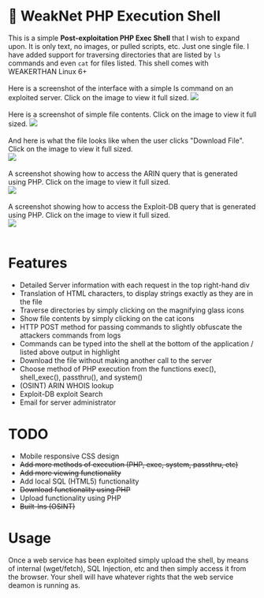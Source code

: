 # &#128026; WeakNet PHP Execution Shell
This is a simple <b>Post-exploitation PHP Exec Shell</b> that I wish to expand upon. It is only text, no images, or pulled scripts, etc. Just one single file. I have added support for traversing directories that are listed by <code>ls</code> commands and even <code>cat</code> for files listed. This shell comes with WEAKERTHAN Linux 6+<br />
<br />
Here is a screenshot of the interface with a simple ls command on an exploited server. Click on the image to view it full sized.
<img src="https://weaknetlabs.com/images/wpes_10.PNG"/> <br /><br />
Here is a screenshot of simple file contents. Click on the image to view it full sized.
<img src="http://weaknetlabs.com/images/wpes_8_new.PNG"/> <br /><br />
And here is what the file looks like when the user clicks "Download File". Click on the image to view it full sized.<br />
<img src="http://weaknetlabs.com/images/wpes_9.PNG"/> <br /><br />
A screenshot showing how to access the ARIN query that is generated using PHP. Click on the image to view it full sized.<br />
<img src="http://weaknetlabs.com/images/wpes_7_new.png"/> <br /><br />
A screenshot showing how to access the Exploit-DB query that is generated using PHP. Click on the image to view it full sized.<br />
<img src="http://weaknetlabs.com/images/wpes_6_new.png"/> <br /><br />


# Features

<ul>
  <li>Detailed Server information with each request in the top right-hand div</li>
  <li>Translation of HTML characters, to display strings exactly as they are in the file</li>
  <li>Traverse directories by simply clicking on the magnifying glass icons</li>
  <li>Show file contents by simply clicking on the cat icons</li>
  <li>HTTP POST method for passing commands to slightly obfuscate the attackers commands from logs</li>
  <li>Commands can be typed into the shell at the bottom of the application / listed above output in highlight</li>
  <li>Download the file without making another call to the server</li>
  <li>Choose method of PHP execution from the functions exec(), shell_exec(), passthru(), and system()</li>
  <li>(OSINT) ARIN WHOIS lookup</li>
  <li>Exploit-DB exploit Search</li>
  <li>Email for server administrator</li>
</ul>

# TODO
<ul>
  <li>Mobile responsive CSS design</li>
  <li><strike>Add more methods of execution (PHP, exec, system, passthru, etc)</strike></li>
  <li><strike>Add more viewing functionality</strike></li>
  <li>Add local SQL (HTML5) functionality</li>
  <li><strike>Download functionality using PHP</strike></li>
  <li>Upload functionality using PHP</li>
  <li><strike>Built-Ins (OSINT)</strike></li>
</ul>

# Usage
Once a web service has been exploited simply upload the shell, by means of internal (wget/fetch), SQL Injection, etc and then simply access it from the browser. Your shell will have whatever rights that the web service deamon is running as.
